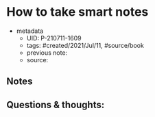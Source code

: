 # How to take smart notes

- metadata
	- UID: P-210711-1609
	- tags: #created/2021/Jul/11, #source/book 
	- previous note: 
	- source: 

## Notes


## Questions & thoughts:

